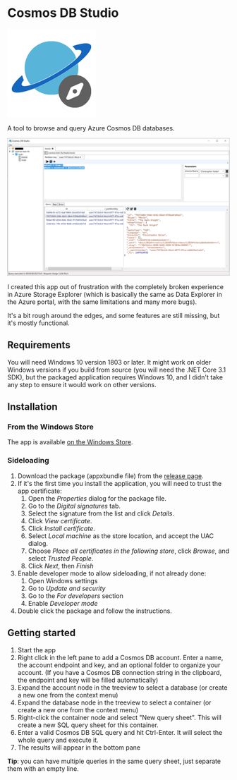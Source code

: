 # Cosmos DB Studio

![Application icon](assets/cosmosdb-small.png)

A tool to browse and query Azure Cosmos DB databases.

![Screenshot](assets/screenshots/CosmosDBStudio-screenshot.png)

I created this app out of frustration with the completely broken experience in Azure Storage Explorer (which is basically the
same as Data Explorer in the Azure portal, with the same limitations and many more bugs).

It's a bit rough around the edges, and some features are still missing, but it's mostly functional.

## Requirements

You will need Windows 10 version 1803 or later.
It might work on older Windows versions if you build from source (you will need the .NET Core 3.1 SDK),
but the packaged application requires Windows 10, and I didn't take any step to ensure it would work on
other versions.

## Installation

### From the Windows Store

The app is available [on the Windows Store](https://www.microsoft.com/en-us/p/cosmos-db-studio/9mxmw2k8j04h).

### Sideloading

1. Download the package (appxbundle file) from the [release page](https://github.com/thomaslevesque/CosmosDBStudio/releases/latest).
2. If it's the first time you install the application, you will need to trust the app certificate:
    1. Open the *Properties* dialog for the package file.
    2. Go to the *Digital signatures* tab.
    3. Select the signature from the list and click *Details*.
    4. Click *View certificate*.
    5. Click *Install certificate*.
    6. Select *Local machine* as the store location, and accept the UAC dialog.
    7. Choose *Place all certificates in the following store*, click *Browse*, and select *Trusted People*.
    8. Click *Next*, then *Finish*
3. Enable developer mode to allow sideloading, if not already done:
    1. Open Windows settings
    2. Go to *Update and security*
    3. Go to the *For developers* section
    4. Enable *Developer mode*
4. Double click the package and follow the instructions.

## Getting started

1. Start the app
2. Right click in the left pane to add a Cosmos DB account. Enter a name, the account endpoint and key, and an optional folder
   to organize your account. (If you have a Cosmos DB connection string in the clipboard, the endpoint and key will be
   filled automatically)
3. Expand the account node in the treeview to select a database (or create a new one from the context menu)
4. Expand the database node in the treeview to select a container (or create a new one from the context menu)
5. Right-click the container node and select "New query sheet". This will create a new SQL query sheet for this container.
6. Enter a valid Cosmos DB SQL query and hit Ctrl-Enter. It will select the whole query and execute it.
7. The results will appear in the bottom pane

**Tip**: you can have multiple queries in the same query sheet, just separate them with an empty line.
